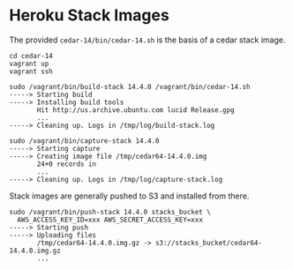 Heroku Stack Images
=========

The provided `cedar-14/bin/cedar-14.sh` is the basis of a cedar stack image.

    cd cedar-14
    vagrant up
    vagrant ssh

    sudo /vagrant/bin/build-stack 14.4.0 /vagrant/bin/cedar-14.sh
    -----> Starting build
    -----> Installing build tools
           Hit http://us.archive.ubuntu.com lucid Release.gpg
           ...
    -----> Cleaning up. Logs in /tmp/log/build-stack.log

    sudo /vagrant/bin/capture-stack 14.4.0
    -----> Starting capture
    -----> Creating image file /tmp/cedar64-14.4.0.img
           24+0 records in
           ...
    -----> Cleaning up. Logs in /tmp/log/capture-stack.log

Stack images are generally pushed to S3 and installed from there.

    sudo /vagrant/bin/push-stack 14.4.0 stacks_bucket \
      AWS_ACCESS_KEY_ID=xxx AWS_SECRET_ACCESS_KEY=xxx
    -----> Starting push
    -----> Uploading files
           /tmp/cedar64-14.4.0.img.gz -> s3://stacks_bucket/cedar64-14.4.0.img.gz
           ...
